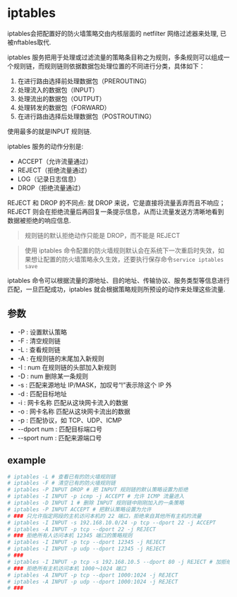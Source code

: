 # iptables

iptables会把配置好的防火墙策略交由内核层面的 netfilter 网络过滤器来处理, 已被nftables取代.

iptables 服务把用于处理或过滤流量的策略条目称之为规则，多条规则可以组成一个规则链，而规则链则依据数据包处理位置的不同进行分类，具体如下：
1. 在进行路由选择前处理数据包（PREROUTING）
1. 处理流入的数据包（INPUT）
1. 处理流出的数据包（OUTPUT）
1. 处理转发的数据包（FORWARD）
1. 在进行路由选择后处理数据包（POSTROUTING）

使用最多的就是INPUT 规则链.

iptables 服务的动作分别是:
- ACCEPT（允许流量通过）
- REJECT（拒绝流量通过）
- LOG（记录日志信息）
- DROP（拒绝流量通过）

REJECT 和 DROP 的不同点: 就 DROP 来说，它是直接将流量丢弃而且不响应；REJECT 则会在拒绝流量后再回复一条提示信息，从而让流量发送方清晰地看到数据被拒绝的响应信息.

> 规则链的默认拒绝动作只能是 DROP，而不能是 REJECT

> 使用 iptables 命令配置的防火墙规则默认会在系统下一次重启时失效，如果想让配置的防火墙策略永久生效，还要执行保存命令`service iptables save`

iptables 命令可以根据流量的源地址、目的地址、传输协议、服务类型等信息进行匹配，一旦匹配成功，iptables 就会根据策略规则所预设的动作来处理这些流量.

## 参数
- -P : 设置默认策略
- -F : 清空规则链
- -L : 查看规则链
- -A : 在规则链的末尾加入新规则
- -I : num 在规则链的头部加入新规则
- -D : num 删除某一条规则
- -s : 匹配来源地址 IP/MASK，加叹号“!”表示除这个 IP 外
- -d : 匹配目标地址
- -i : 网卡名称 匹配从这块网卡流入的数据
- -o : 网卡名称 匹配从这块网卡流出的数据
- -p : 匹配协议，如 TCP、UDP、ICMP 
- --dport num : 匹配目标端口号
- --sport num : 匹配来源端口号

## example
```bash
# iptables -L # 查看已有的防火墙规则链
# iptables -F # 清空已有的防火墙规则链
# iptables -P INPUT DROP # 把 INPUT 规则链的默认策略设置为拒绝
# iptables -I INPUT -p icmp -j ACCEPT # 允许 ICMP 流量进入
# iptables -D INPUT 1 # 删除 INPUT 规则链中刚刚加入的一条策略
# iptables -P INPUT ACCEPT # 把默认策略设置为允许
# ### 只允许指定网段的主机访问本机的 22 端口，拒绝来自其他所有主机的流量
# iptables -I INPUT -s 192.168.10.0/24 -p tcp --dport 22 -j ACCEPT 
# iptables -A INPUT -p tcp --dport 22 -j REJECT
# ### 拒绝所有人访问本机 12345 端口的策略规则
# iptables -I INPUT -p tcp --dport 12345 -j REJECT
# iptables -I INPUT -p udp --dport 12345 -j REJECT
# ###
# iptables -I INPUT -p tcp -s 192.168.10.5 --dport 80 -j REJECT # 加拒绝 192.168.10.5 主机访问本机 80 端口（Web 服务）
# ### 拒绝所有主机访问本机 1000～1024 端口
# iptables -A INPUT -p tcp --dport 1000:1024 -j REJECT 
# iptables -A INPUT -p udp --dport 1000:1024 -j REJECT
# ### 
```